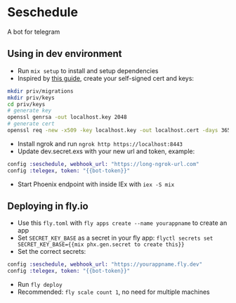 # Seschedule

A bot for telegram

## Using in dev environment

  * Run `mix setup` to install and setup dependencies
  * Inspired by [this guide](https://ohanhi.com/phoenix-ssl-localhost), create your self-signed cert and keys:
  ```bash
  mkdir priv/migrations
  mkdir priv/keys
  cd priv/keys
  # generate key
  openssl genrsa -out localhost.key 2048
  # generate cert
  openssl req -new -x509 -key localhost.key -out localhost.cert -days 3650 -subj /CN=localhost
  ```
  * Install ngrok and run `ngrok http https://localhost:8443`
  * Update dev.secret.exs with your new url and token, example:

  ```elixir
  config :seschedule, webhook_url: "https://long-ngrok-url.com"
  config :telegex, token: "{{bot-token}}"
  ```
  * Start Phoenix endpoint with inside IEx with `iex -S mix`


## Deploying in fly.io

  * Use this `fly.toml` with `fly apps create --name yourappname` to create an app
  * Set `SECRET_KEY_BASE` as a secret in your fly app: `flyctl secrets set SECRET_KEY_BASE={{mix phx.gen.secret to create this}}`
  * Set the correct secrets:
  ```elixir
  config :seschedule, webhook_url: "https://yourappname.fly.dev"
  config :telegex, token: "{{bot-token}}"
  ```
  * Run `fly deploy`
  * Recommended: `fly scale count 1`, no need for multiple machines



